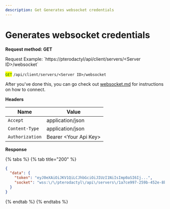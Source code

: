 ```yaml
---
description: Get Generates websocket credentials
---
```


# Generates websocket credentials

**Request method: GET**

Request Example: \`https://pterodactyl/api/client/servers/\<Server ID>/websocket\`

<mark style="color:green;">`GET`</mark> `/api/client/servers/<Server ID>/websocket`

After you've done this, you can go check out [websocket.md](websocket.md "mention") for instructions on how to connect.

**Headers**

| Name            | Value                  |
| --------------- | ---------------------- |
| `Accept`        | application/json       |
| `Content-Type`  | application/json       |
| `Authorization` | Bearer \<Your Api Key> |

**Response**

{% tabs %}
{% tab title="200" %}
```json
{
  "data": {
    "token": "eyJ0eXAiOiJKV1QiLCJhbGciOiJIUzI1NiIsImp0aSI6Ij...",
    "socket": "wss:\/\/pterodactyl\/api\/servers\/1a7ce997-259b-452e-8b4e-cecc464142ca\/ws"
  }
}
```
{% endtab %}
{% endtabs %}
